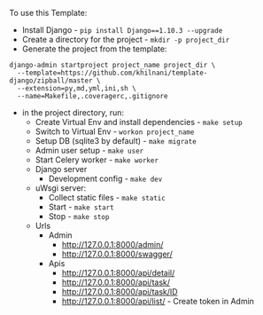 
To use this Template:

- Install Django - `pip install Django==1.10.3 --upgrade`
- Create a directory for the project - `mkdir -p project_dir`
- Generate the project from the template:
```
django-admin startproject project_name project_dir \
  --template=https://github.com/khilnani/template-django/zipball/master \
  --extension=py,md,yml,ini,sh \
  --name=Makefile,.coveragerc,.gitignore
```
- in the project directory, run:
  - Create Virtual Env and install dependencies - `make setup`
  - Switch to Virtual Env - `workon project_name`
  - Setup DB (sqlite3 by default) - `make migrate`
  - Admin user setup - `make user`
  - Start Celery worker - `make worker`
  - Django server
    - Development config - `make dev`
  - uWsgi server:
    - Collect static files - `make static`
    - Start - `make start`
    - Stop - `make stop`
  - Urls
    - Admin
      - http://127.0.0.1:8000/admin/
      - http://127.0.0.1:8000/swagger/
    - Apis
      - http://127.0.0.1:8000/api/detail/
      - http://127.0.0.1:8000/api/task/
      - http://127.0.0.1:8000/api/task/ID
      - http://127.0.0.1:8000/api/list/ - Create  token in Admin
